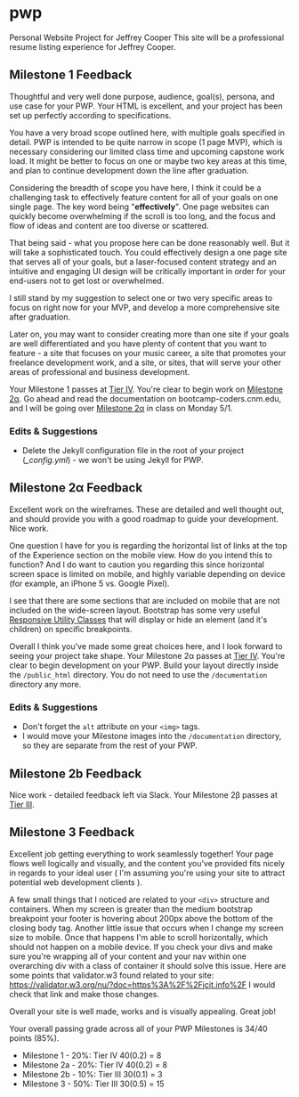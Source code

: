 # pwp
Personal Website Project for Jeffrey Cooper
This site will be a professional resume listing experience for Jeffrey Cooper. 

## Milestone 1 Feedback
Thoughtful and very well done purpose, audience, goal(s), persona, and use case for your PWP. Your HTML is excellent, and your project has been set up perfectly according to specifications.

You have a very broad scope outlined here, with multiple goals specified in detail. PWP is intended to be quite narrow in scope (1 page MVP), which is necessary considering our limited class time and upcoming capstone work load. It might be better to focus on one or maybe two key areas at this time, and plan to continue development down the line after graduation.

Considering the breadth of scope you have here, I think it could be a challenging task to effectively feature content for all of your goals on one single page. The key word being "**effectively**". One page websites can quickly become overwhelming if the scroll is too long, and the focus and flow of ideas and content are too diverse or scattered.

That being said - what you propose here can be done reasonably well. But it will take a sophisticated touch. You could effectively design a one page site that serves all of your goals, but a laser-focused content strategy and an intuitive and engaging UI design will be critically important in order for your end-users not to get lost or overwhelmed.

I still stand by my suggestion to select one or two very specific areas to focus on right now for your MVP, and develop a more comprehensive site after graduation.

Later on, you may want to consider creating more than one site if your goals are well differentiated and you have plenty of content that you want to feature - a site that focuses on your music career, a site that promotes your freelance development work, and a site, or sites, that will serve your other areas of professional and business development.

Your Milestone 1 passes at [Tier IV](https://bootcamp-coders.cnm.edu/projects/personal/rubric/). You're clear to begin work on [Milestone 2&alpha;](https://bootcamp-coders.cnm.edu/projects/personal/milestone-two/). Go ahead and read the documentation on bootcamp-coders.cnm.edu, and I will be going over [Milestone 2&alpha;](https://bootcamp-coders.cnm.edu/projects/personal/milestone-two/) in class on Monday 5/1.

### Edits &amp; Suggestions
- Delete the Jekyll configuration file in the root of your project (*\_config.yml*) - we won't be using Jekyll for PWP.

## Milestone 2&alpha; Feedback
Excellent work on the wireframes. These are detailed and well thought out, and should provide you with a good roadmap to guide your development. Nice work.

One question I have for you is regarding the horizontal list of links at the top of the Experience section on the mobile view. How do you intend this to function? And I do want to caution you regarding this since horizontal screen space is limited on mobile, and highly variable depending on device (for example, an iPhone 5 vs. Google Pixel).

I see that there are some sections that are included on mobile that are not included on the wide-screen layout. Bootstrap has some very useful [Responsive Utility Classes](http://getbootstrap.com/css/#responsive-utilities) that will display or hide an element (and it's children) on specific breakpoints.

Overall I think you've made some great choices here, and I look forward to seeing your project take shape. Your Milestone 2&alpha; passes at [Tier IV](https://bootcamp-coders.cnm.edu/projects/personal/rubric/). You're clear to begin development on your PWP. Build your layout directly inside the `/public_html` directory. You do not need to use the `/documentation` directory any more.

### Edits &amp; Suggestions
- Don't forget the `alt` attribute on your `<img>` tags.
- I would move your Milestone images into the `/documentation` directory, so they are separate from the rest of your PWP.

## Milestone 2b Feedback
Nice work - detailed feedback left via Slack. Your Milestone 2&beta; passes at [Tier III](https://bootcamp-coders.cnm.edu/projects/personal/rubric/).

## Milestone 3 Feedback
Excellent job getting everything to work seamlessly together! Your page flows well logically and visually, and the content you've provided fits nicely in regards to your ideal user ( I'm assuming you're using your site to attract potential web development clients ). 

A few small things that I noticed are related to your `<div>` structure and containers. When my screen is greater than the medium bootstrap breakpoint your footer is hovering about 200px above the bottom of the closing body tag. Another little issue that occurs when I change my screen size to mobile. Once that happens I'm able to scroll horizontally, which should not happen on a mobile device. If you check your divs and make sure you're wrapping all of your content and your nav within one overarching div with a class of container it should solve this issue. Here are some points that validator.w3 found related to your site: https://validator.w3.org/nu/?doc=https%3A%2F%2Fjcit.info%2F I would check that link and make those changes.

Overall your site is well made, works and is visually appealing. Great job!

Your overall passing grade across all of your PWP Milestones is 34/40 points (85%).

* Milestone 1 - 20%: Tier IV 40(0.2) = 8
* Milestone 2a - 20%: Tier IV 40(0.2) = 8
* Milestone 2b - 10%: Tier III 30(0.1) = 3
* Milestone 3 - 50%: Tier III 30(0.5) = 15
